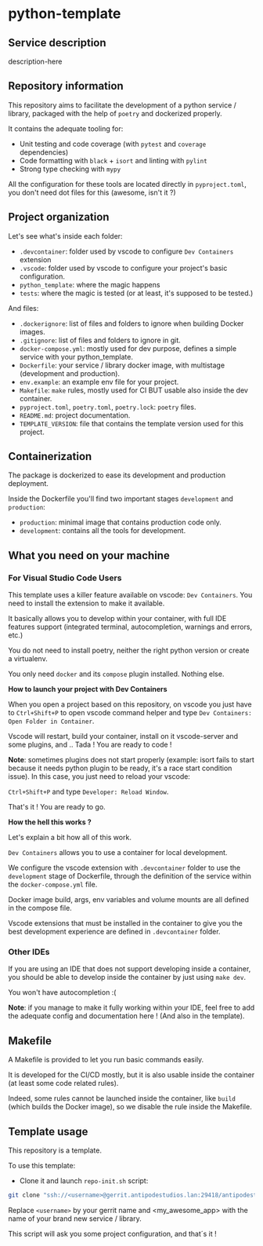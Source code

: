# python-template

## Service description

description-here

## Repository information

This repository aims to facilitate the development of a python service / library, packaged with the help of `poetry` and dockerized properly.

It contains the adequate tooling for:

- Unit testing and code coverage (with `pytest` and `coverage` dependencies)
- Code formatting with `black` + `isort` and linting with `pylint`
- Strong type checking with `mypy`

All the configuration for these tools are located directly in `pyproject.toml`, you don't need dot files for this (awesome, isn't it ?)

## Project organization

Let's see what's inside each folder:

- `.devcontainer`: folder used by vscode to configure `Dev Containers` extension
- `.vscode`: folder used by vscode to configure your project's basic configuration.
- `python_template`: where the magic happens
- `tests`: where the magic is tested (or at least, it's supposed to be tested.)

And files:

- `.dockerignore`: list of files and folders to ignore when building Docker images.
- `.gitignore`: list of files and folders to ignore in git.
- `docker-compose.yml`: mostly used for dev purpose, defines a simple service with your python_template.
- `Dockerfile`: your service / library docker image, with multistage (development and production).
- `env.example`: an example env file for your project.
- `Makefile`: `make` rules, mostly used for CI BUT usable also inside the dev container.
- `pyproject.toml`, `poetry.toml`, `poetry.lock`: `poetry` files.
- `README.md`: project documentation.
- `TEMPLATE_VERSION`: file that contains the template version used for this project.

## Containerization

The package is dockerized to ease its development and production deployment.

Inside the Dockerfile you'll find two important stages `development` and `production`:

- `production`: minimal image that contains production code only.
- `development`: contains all the tools for development.

## What you need on your machine

### For Visual Studio Code Users

This template uses a killer feature available on vscode: `Dev Containers`. You need to install the extension to make it available.

It basically allows you to develop within your container, with full IDE features support (integrated terminal, autocompletion, warnings and errors, etc.)

You do not need to install poetry, neither the right python version or create a virtualenv.

You only need `docker` and its `compose` plugin installed. Nothing else.

**How to launch your project with Dev Containers**

When you open a project based on this repository, on vscode you just have to `Ctrl+Shift+P` to open vscode command helper and type `Dev Containers: Open Folder in Container`.

Vscode will restart, build your container, install on it vscode-server and some plugins, and .. Tada ! You are ready to code !

**Note**: sometimes plugins does not start properly (example: isort fails to start because it needs python plugin to be ready, it's a race start condition issue). In this case, you just need to reload your vscode:

`Ctrl+Shift+P` and type `Developer: Reload Window`.

That's it ! You are ready to go.

**How the hell this works ?**

Let's explain a bit how all of this work.

`Dev Containers` allows you to use a container for local development.

We configure the vscode extension with `.devcontainer` folder to use the `development` stage of Dockerfile, through the definition of the service within the `docker-compose.yml` file.

Docker image build, args, env variables and volume mounts are all defined in the compose file.

Vscode extensions that must be installed in the container to give you the best development experience are defined in `.devcontainer` folder.

### Other IDEs

If you are using an IDE that does not support developing inside a container, you should be able to develop inside the container by just using `make dev`.

You won't have autocompletion :(

**Note**: if you manage to make it fully working within your IDE, feel free to add the adequate config and documentation here ! (And also in the template).

## Makefile

A Makefile is provided to let you run basic commands easily.

It is developed for the CI/CD mostly, but it is also usable inside the container (at least some code related rules).

Indeed, some rules cannot be launched inside the container, like `build` (which builds the Docker image), so we disable the rule inside the Makefile.

## Template usage

This repository is a template.

To use this template:

- Clone it and launch `repo-init.sh` script:

```bash
git clone "ssh://<username>@gerrit.antipodestudios.lan:29418/antipodestudios/python-template" <my_awesome_app> && cd <my_awesome_app> && ./scripts/repo-init.sh
```

Replace `<username>` by your gerrit name and <my_awesome_app> with the name of your brand new service / library.

This script will ask you some project configuration, and that´s it !
